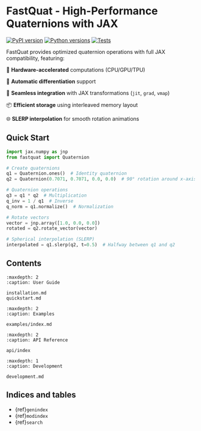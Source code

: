 # FastQuat - High-Performance Quaternions with JAX

[![PyPI version](https://img.shields.io/pypi/v/fastquat)](https://pypi.org/project/fastquat/)
[![Python versions](https://img.shields.io/pypi/pyversions/fastquat)](https://pypi.org/project/fastquat/)
[![Tests](https://github.com/CMBSciPol/fastquat/actions/workflows/tests.yml/badge.svg)](https://github.com/CMBSciPol/fastquat/actions)

FastQuat provides optimized quaternion operations with full JAX compatibility, featuring:

🚀 **Hardware-accelerated** computations (CPU/GPU/TPU)

🔄 **Automatic differentiation** support

🧩 **Seamless integration** with JAX transformations (`jit`, `grad`, `vmap`)

📦 **Efficient storage** using interleaved memory layout

🌐 **SLERP interpolation** for smooth rotation animations

## Quick Start

```python
import jax.numpy as jnp
from fastquat import Quaternion

# Create quaternions
q1 = Quaternion.ones()  # Identity quaternion
q2 = Quaternion(0.7071, 0.7071, 0.0, 0.0)  # 90° rotation around x-axis

# Quaternion operations
q3 = q1 * q2  # Multiplication
q_inv = 1 / q1  # Inverse
q_norm = q1.normalize()  # Normalization

# Rotate vectors
vector = jnp.array([1.0, 0.0, 0.0])
rotated = q2.rotate_vector(vector)

# Spherical interpolation (SLERP)
interpolated = q1.slerp(q2, t=0.5)  # Halfway between q1 and q2
```

## Contents

```{toctree}
:maxdepth: 2
:caption: User Guide

installation.md
quickstart.md
```

```{toctree}
:maxdepth: 2
:caption: Examples

examples/index.md
```

```{toctree}
:maxdepth: 2
:caption: API Reference

api/index
```

```{toctree}
:maxdepth: 1
:caption: Development

development.md
```

## Indices and tables

* {ref}`genindex`
* {ref}`modindex`
* {ref}`search`
